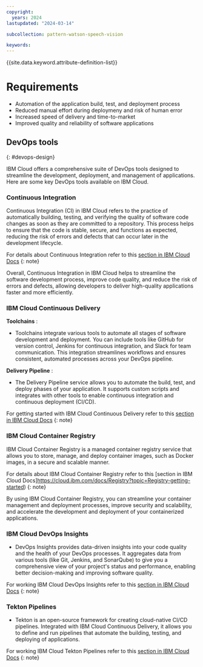 ```yaml
---
copyright:
  years: 2024
lastupdated: "2024-03-14"

subcollection: pattern-watson-speech-vision

keywords:
---
```

{{site.data.keyword.attribute-definition-list}}

# Requirements

* Automation of the application build, test, and deployment process
* Reduced manual effort during deploymeny and risk of human error
* Increased speed of delivery and time-to-market
* Improved quality and reliability of software applications

## DevOps tools

{: #devops-design}

IBM Cloud offers a comprehensive suite of DevOps tools designed to streamline the development, deployment, and management of applications. Here are some key DevOps tools available on IBM Cloud.

### Continuous Integration

Continuous Integration (CI) in IBM Cloud refers to the practice of automatically building, testing, and verifying the quality of software code changes as soon as they are committed to a repository. This process helps to ensure that the code is stable, secure, and functions as expected, reducing the risk of errors and defects that can occur later in the development lifecycle.

For details about Continuous Integration refer to this [section in IBM Cloud Docs](https://www.ibm.com/topics/continuous-integration)
{: note}

Overall, Continuous Integration in IBM Cloud helps to streamline the software development process, improve code quality, and reduce the risk of errors and defects, allowing developers to deliver high-quality applications faster and more efficiently.

### IBM Cloud Continuous Delivery

 **Toolchains** :

* Toolchains integrate various tools to automate all stages of software development and deployment. You can include tools like GitHub for version control, Jenkins for continuous integration, and Slack for team communication. This integration streamlines workflows and ensures consistent, automated processes across your DevOps pipeline.

 **Delivery Pipeline** :

* The Delivery Pipeline service allows you to automate the build, test, and deploy phases of your application. It supports custom scripts and integrates with other tools to enable continuous integration and continuous deployment (CI/CD).

For getting started with IBM Cloud Continuous Delivery refer to this [section in IBM Cloud Docs](https://cloud.ibm.com/docs/ContinuousDelivery?topic=ContinuousDelivery-getting-started)
{: note}

### IBM Cloud Container Registry

IBM Cloud Container Registry is a managed container registry service that allows you to store, manage, and deploy container images, such as Docker images, in a secure and scalable manner.

For details about IBM Cloud Container Registry refer to this [section in IBM Cloud Docs]https://cloud.ibm.com/docs/Registry?topic=Registry-getting-started)
{: note}

By using IBM Cloud Container Registry, you can streamline your container management and deployment processes, improve security and scalability, and accelerate the development and deployment of your containerized applications.

### IBM Cloud DevOps Insights

* DevOps Insights provides data-driven insights into your code quality and the health of your DevOps processes. It aggregates data from various tools (like Git, Jenkins, and SonarQube) to give you a comprehensive view of your project's status and performance, enabling better decision-making and improving software quality.

For working IBM Cloud DevOps Insights refer to this [section in IBM Cloud Docs](https://cloud.ibm.com/docs/ContinuousDelivery?topic=ContinuousDelivery-di_working)
{: note}

### Tekton Pipelines

* Tekton is an open-source framework for creating cloud-native CI/CD pipelines. Integrated with IBM Cloud Continuous Delivery, it allows you to define and run pipelines that automate the building, testing, and deploying of applications.

For working IBM Cloud Tekton Pipelines refer to this [section in IBM Cloud Docs](https://cloud.ibm.com/docs/ContinuousDelivery?topic=ContinuousDelivery-tekton-pipelines&interface=ui)
{: note}
